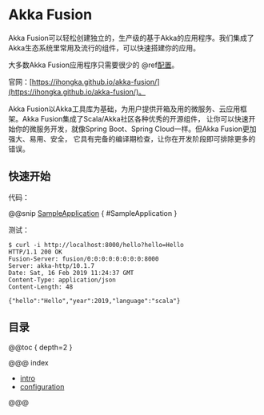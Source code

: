# Akka Fusion

Akka Fusion可以轻松创建独立的，生产级的基于Akka的应用程序。我们集成了Akka生态系统里常用及流行的组件，可以快速搭建你的应用。

大多数Akka Fusion应用程序只需要很少的 @ref[配置](configuration/index.md)。

官网：[https://ihongka.github.io/akka-fusion/](https://ihongka.github.io/akka-fusion/)。

Akka Fusion以Akka工具库为基础，为用户提供开箱及用的微服务、云应用框架。Akka Fusion集成了Scala/Akka社区各种优秀的开源组件，
让你可以快速开始你的微服务开发，就像Spring Boot、Spring Cloud一样。但Akka Fusion更加强大、易用、安全，
它具有完备的编译期检查，让你在开发阶段即可排除更多的错误。

## 快速开始

代码：

@@snip [SampleApplication](../scala/fusion/docs/sample/SampleApplication.scala) { #SampleApplication }

测试：
```
$ curl -i http://localhost:8000/hello?hello=Hello
HTTP/1.1 200 OK
Fusion-Server: fusion/0:0:0:0:0:0:0:0:8000
Server: akka-http/10.1.7
Date: Sat, 16 Feb 2019 11:24:37 GMT
Content-Type: application/json
Content-Length: 48

{"hello":"Hello","year":2019,"language":"scala"}
```

## 目录

@@toc { depth=2 }

@@@ index

* [intro](intro/index.md)
* [configuration](configuration/index.md)

@@@
